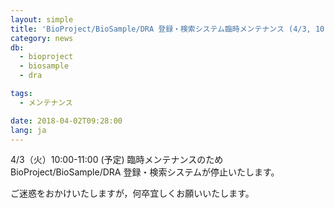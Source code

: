 ```yaml
---
layout: simple
title: 'BioProject/BioSample/DRA 登録・検索システム臨時メンテナンス (4/3, 10:00-11:00)'
category: news
db:
  - bioproject
  - biosample
  - dra

tags:
  - メンテナンス

date: 2018-04-02T09:28:00
lang: ja
---
```


<p>4/3（火）10:00-11:00 (予定) 臨時メンテナンスのため BioProject/BioSample/DRA 登録・検索システムが停止いたします。</p>

<p>ご迷惑をおかけいたしますが，何卒宜しくお願いいたします。</p>
